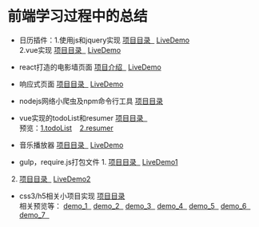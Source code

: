 # 前端学习过程中的总结

* 日历插件：1.使用js和jquery实现 <a href="https://github.com/huglulu/project/tree/master/plugins/datepick" target="_blank">项目目录 &nbsp;</a> <a href="https://huglulu.github.io/project/plugins/datepick/datepick.html" target="_blank">LiveDemo</a>    <br>
			2.vue实现    <a href="https://github.com/huglulu/vue_item/tree/master/vue-datepick" target="_blank">项目目录 &nbsp;</a> <a href="https://huglulu.github.io/vue_item/vue-datepick/" target="_blank">LiveDemo</a>   

* react打造的电影墙页面      <a href="#" target="_blank">项目介绍 &nbsp;</a>  <a href="http://win5do.cc/photowall" target="_blank">LiveDemo</a>  

* 响应式页面        <a href="https://github.com/huglulu/project/tree/master/htmls/bootstrap/cube" target="_blank">项目目录 &nbsp;</a> <a href="http://hugliu.com/cube/index.html" target="_blank">LiveDemo</a> 

* nodejs网络小爬虫及npm命令行工具  <a href="https://github.com/huglulu/node_learn" target="_blank">项目目录</a>

* vue实现的todoList和resumer <a href="https://github.com/huglulu/vue_item" target="_blank">项目目录 &nbsp;</a> <br> 
预览：[1.todoList](https://huglulu.github.io/vue_item/todoList/) &nbsp;&nbsp; [2.resumer](https://huglulu.github.io/vue_item/resumer/dist/#/)

* 音乐播放器    <a href="https://github.com/huglulu/project/tree/master/plugins/my-Music" target="_blank">项目目录 &nbsp;</a> <a href="http://hugliu.com/my-Music/index.html#" target="_blank">LiveDemo</a> 

* gulp，require.js打包文件  1. <a href="https://github.com/huglulu/project/tree/master/tools/gulp/demo1" target="_blank">项目目录 &nbsp;</a> <a href="https://huglulu.github.io/project/tools/gulp/demo1/#" target="_blank">LiveDemo1</a>  <br>
2. <a href="https://github.com/huglulu/project/tree/master/htmls/mocksites" target="_blank">项目目录 &nbsp;</a> <a href="http://hugliu.com/mocksites/index.html" target="_blank">LiveDemo2</a> 

* css3/h5相关小项目实现    <a href="https://github.com/huglulu/project/tree/master/specialEffects/CSS3" target="_blank">项目目录</a> <br>
<span>相关预览等：</span> <a href="https://huglulu.github.io/project/specialEffects/CSS3/demo/3d%E6%97%8B%E8%BD%AC/3d.html" target="_blank">demo_1 &nbsp;</a> 
<a href="https://huglulu.github.io/project/specialEffects/CSS3/demo/css3%E7%85%A7%E7%89%87%E5%A2%99/picture.html" target="_blank">demo_2 &nbsp;</a> 
<a href="https://huglulu.github.io/project/specialEffects/CSS3/demo/%E5%9B%BE%E6%96%87%E8%BD%AC%E6%8D%A2/imageDemo.html" target="_blank">demo_3 &nbsp;</a> 
<a href="https://huglulu.github.io/project/specialEffects/CSS3/cookie.html" target="_blank">demo_4 &nbsp;</a> 
<a href="https://huglulu.github.io/project/specialEffects/CSS3/rotate.html" target="_blank">demo_5 &nbsp;</a> 
<a href="https://huglulu.github.io/project/specialEffects/CSS3/css_drag.html" target="_blank">demo_6 &nbsp;</a> 
<a href="https://huglulu.github.io/project/specialEffects/fullpage/fullpage.html" target="_blank">demo_7 &nbsp;</a> 




